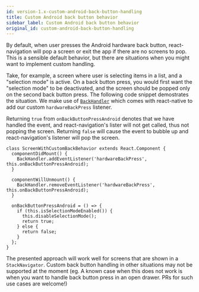 ```yaml
---
id: version-1.x-custom-android-back-button-handling
title: Custom Android back button behavior
sidebar_label: Custom Android back button behavior
original_id: custom-android-back-button-handling
---
```


By default, when user presses the Android hardware back button, react-navigation will pop a screen or exit the app if there are no screens to pop. This is a sensible default behavior, but there are situations when you might want to implement custom handling.

Take, for example, a screen where user is selecting items in a list, and a "selection mode" is active. On a back button press, you would first want the "selection mode" to be deactivated, and the screen should be popped only on the second back button press. The following code snippet demostrates the situation. We make use of [`BackHandler`](https://facebook.github.io/react-native/docs/backhandler.html) which comes with react-native to add our custom `hardwareBackPress` listener.

Returning `true` from `onBackButtonPressAndroid` denotes that we have handled the event, and react-navigation's lister will not get called, thus not popping the screen. Returning `false` will cause the event to bubble up and react-navigation's listener will pop the screen.

```
class ScreenWithCustomBackBehavior extends React.Component {
  componentDidMount() {
    BackHandler.addEventListener('hardwareBackPress', this.onBackButtonPressAndroid);
  }

  componentWillUnmount() {
    BackHandler.removeEventListener('hardwareBackPress', this.onBackButtonPressAndroid);
  }

  onBackButtonPressAndroid = () => {
    if (this.isSelectionModeEnabled()) {
      this.disableSelectionMode();
      return true;
    } else {
      return false;
    }
  };
}
```

The presented approach will work well for screens that are shown in a `StackNavigator`. Custom back button handling in other situations may not be supported at the moment (eg. A known case when this does not work is when you want to handle back button press in an open drawer. PRs for such use cases are welcome!)
